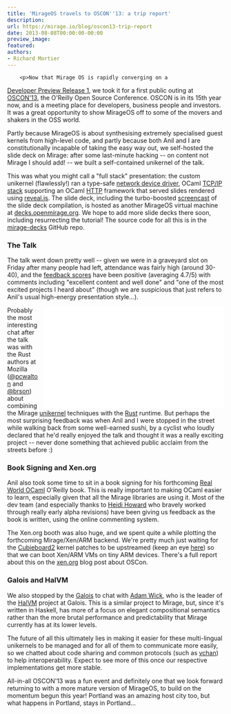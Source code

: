 ```yaml
---
title: 'MirageOS travels to OSCON''13: a trip report'
description:
url: https://mirage.io/blog/oscon13-trip-report
date: 2013-08-08T00:00:00-00:00
preview_image:
featured:
authors:
- Richard Mortier
---
```



        <p>Now that Mirage OS is rapidly converging on a
<a href="http://github.com/avsm/mirage/issues/102">Developer Preview Release 1</a>, we
took it for a first public outing at
<a href="http://www.oscon.com/oscon2013/">OSCON'13</a>, the O'Reilly Open Source
Conference. OSCON is in its 15th year now, and is a meeting place for
developers, business people and investors. It was a great opportunity to show
MirageOS off to some of the movers and shakers in the OSS world.</p>
<p>Partly because MirageOS is about synthesising extremely specialised guest
kernels from high-level code, and partly because both Anil and I are
constitutionally incapable of taking the easy way out, we self-hosted the
slide deck on Mirage: after some last-minute hacking -- on content not Mirage
I should add! -- we built a self-contained unikernel of the talk.</p>
<p>This was what you might call a &quot;full stack&quot; presentation: the custom
unikernel (flawlessly!) ran a type-safe
<a href="https://github.com/mirage/mirage-platform/blob/master/xen/lib/netif.ml">network device driver</a>,
OCaml <a href="http://github.com/mirage/mirage-net">TCP/IP stack</a> supporting an OCaml
<a href="http://github.com/mirage/ocaml-cohttp">HTTP</a> framework that served slides
rendered using <a href="http://lab.hakim.se/reveal-js/">reveal.js</a>. The slide deck,
including the turbo-boosted
<a href="http://www.youtube.com/watch?v=2Mx8Bd5JYyo">screencast</a> of the slide deck
compilation, is hosted as another MirageOS virtual machine at
<a href="http://decks.openmirage.org/">decks.openmirage.org</a>. We hope to add more
slide decks there soon, including resurrecting the tutorial! The source code
for all this is in the <a href="http://github.com/mirage/mirage-decks">mirage-decks</a>
GitHub repo.</p>
<h3>The Talk</h3>
<p>The talk went down pretty well -- given we were in a graveyard slot on Friday
after many people had left, attendance was fairly high (around 30-40), and the
<a href="http://www.oscon.com/oscon2013/public/schedule/detail/28956">feedback scores</a>
have been positive (averaging 4.7/5) with comments including &quot;excellent
content and well done&quot; and &quot;one of the most excited projects I heard about&quot;
(though we are suspicious that just refers to Anil's usual high-energy
presentation style...).</p>
<iframe align="right" style="margin-left: 10px;" width="420" height="235" src="//www.youtube-nocookie.com/embed/2Mx8Bd5JYyo" frameborder="0" allowfullscreen="1"> </iframe>
<p>Probably the most interesting chat after the talk was with the Rust authors
at Mozilla (<a href="http://twitter.com/pcwalton">@pcwalton</a> and
<a href="https://github.com/brson">@brson</a>) about combining the Mirage
<a href="http://anil.recoil.org/papers/2013-asplos-mirage.pdf">unikernel</a> techniques
with the <a href="http://www.rust-lang.org">Rust</a> runtime. But perhaps the most
surprising feedback was when Anil and I were stopped in the street while
walking back from some well-earned sushi, by a cyclist who loudly declared
that he'd really enjoyed the talk and thought it was a really exciting project
-- never done something that achieved public acclaim from the streets before
:)</p>
<h3>Book Signing and Xen.org</h3>
<p>Anil also took some time to sit in a book signing for his forthcoming
<a href="http://realworldocaml.org">Real World OCaml</a> O'Reilly book.  This is
really important to making OCaml easier to learn, especially given that
all the Mirage libraries are using it.  Most of the dev team (and especially
thanks to <a href="https://twitter.com/heidiann360">Heidi Howard</a> who bravely worked
through really early alpha revisions) have been giving
us feedback as the book is written, using the online commenting system.</p>
<p>The Xen.org booth was also huge, and we spent quite a while plotting the
forthcoming Mirage/Xen/ARM backend. We're pretty much just waiting for the
<a href="http://cubieboard.org">Cubieboard2</a> kernel patches to be upstreamed (keep an
eye <a href="http://linux-sunxi.org/Main_Page">here</a>) so that we can boot Xen/ARM VMs
on tiny ARM devices.  There's a full report about this on the
<a href="http://blog.xen.org/index.php/2013/07/31/the-xen-project-at-oscon/">xen.org</a>
blog post about OSCon.</p>
<h3>Galois and HalVM</h3>
<p>We also stopped by the <a href="http://galois.com">Galois</a> to chat with <a href="https://twitter.com/acwpdx">Adam
Wick</a>, who is the leader of the
<a href="https://galois.com/project/halvm/">HalVM</a> project at Galois. This is a similar
project to Mirage, but, since it's written in Haskell, has more of a focus
on elegant compositional semantics rather than the more brutal performance
and predictability that Mirage currently has at its lower levels.</p>
<p>The future of all this ultimately lies in making it easier for these
multi-lingual unikernels to be managed and for all of them to communicate more
easily, so we chatted about code sharing and common protocols (such as
<a href="https://github.com/vbmithr/ocaml-vchan">vchan</a>) to help interoperability.
Expect to see more of this once our respective implementations get more
stable.</p>
<p>All-in-all OSCON'13 was a fun event and definitely one that we look forward
returning to with a more mature version of MirageOS, to build on the momentum
begun this year!  Portland was an amazing host city too, but what happens in
Portland, stays in Portland...</p>

      
